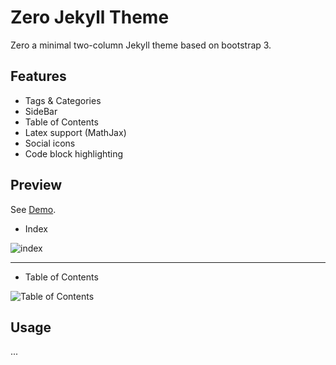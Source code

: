 # Zero Jekyll Theme

Zero a minimal two-column Jekyll theme based on bootstrap 3.

## Features

- Tags & Categories
- SideBar
- Table of Contents
- Latex support (MathJax)
- Social icons
- Code block highlighting

##  Preview

See [Demo](https://liukaifeng.github.io).

* Index

![index](http://wx2.sinaimg.cn/large/89ddd432ly1fi9z1afly6j21kw0n27bg.jpg)

---

* Table of Contents

![Table of Contents](http://wx1.sinaimg.cn/large/89ddd432ly1fi9z156qwoj21kw0xethg.jpg)

## Usage

...





